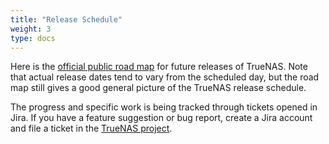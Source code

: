 ```yaml
---
title: "Release Schedule"
weight: 3
type: docs
---
```


Here is the [official public road map](https://jira.ixsystems.com/secure/Dashboard.jspa) for future releases of TrueNAS.
Note that actual release dates tend to vary from the scheduled day, but the road map still gives a good general picture of the TrueNAS release schedule.

The progress and specific work is being tracked through tickets opened in Jira.
If you have a feature suggestion or bug report, create a Jira account and file a
ticket in the
[TrueNAS project](https://jira.ixsystems.com/projects/NAS "TrueNAS Jira Project").
